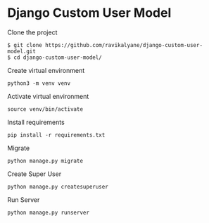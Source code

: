# Django Custom User Model

Clone the project
```
$ git clone https://github.com/ravikalyane/django-custom-user-model.git
$ cd django-custom-user-model/
```
Create virtual environment
```
python3 -m venv venv
```
Activate virtual environment
```
source venv/bin/activate
```
Install requirements
```
pip install -r requirements.txt
```
Migrate
```
python manage.py migrate
```
Create Super User
```
python manage.py createsuperuser
```
Run Server
```
python manage.py runserver
```
